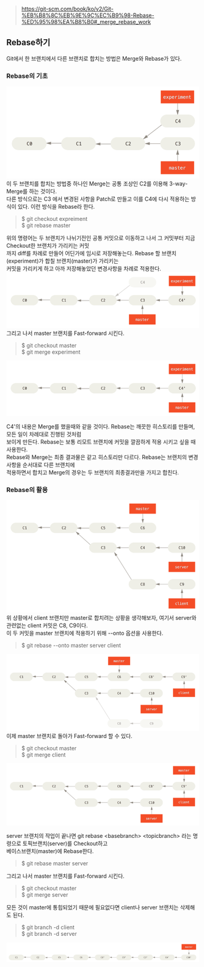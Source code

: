 > https://git-scm.com/book/ko/v2/Git-%EB%B8%8C%EB%9E%9C%EC%B9%98-Rebase-%ED%95%98%EA%B8%B0#_merge_rebase_work

## Rebase하기
Git에서 한 브랜치에서 다른 브랜치로 합치는 방법은 Merge와 Rebase가 있다.

### Rebase의 기초
![basic-rebase-1](./pic/basic-rebase-1.png)<br>
이 두 브랜치를 합치는 방법중 하나인 Merge는 공통 조상인 C2를 이용해 3-way-Merge를 하는 것이다.<br>
다른 방식으로는 C3 에서 변경된 사항을 Patch로 만들고 이를 C4에 다시 적용하는 방식이 있다. 이런 방식을 Rebase라 한다.<br>
> $ git checkout expreiment<br>
$ git rebase master

위의 명령어는 두 브랜치가 나뉘기전인 공통 커밋으로 이동하고 나서 그 커밋부터 지금 Checkout한 브랜치가 가리키는 커밋<br>까지 diff를 차례로 만들어 어딘가에 임시로 저장해놓는다. Rebase 할 브랜치(experiment)가 합칠 브랜치(master)가 가리키는<br> 커밋을 가리키게 하고 아까 저장해놓았던 변경사항을 차례로 적용한다.<br>
![basic-rebase-3](./pic/basic-rebase-3.png)<br>
그리고 나서 master 브랜치를 Fast-forward 시킨다.
> $ git checkout master<br>
$ git merge experiment

![basic-rebase-4](./pic/basic-rebase-4.png)<br>

C4'의 내용은 Merge를 했을때와 같을 것이다. Rebase는 깨끗한 히스토리를 만들며, 모든 일이 차례대로 진행된 것처럼<br> 보이게 만든다. Rebase는 보통 리모트 브랜치에 커밋을 깔끔하게 적용 시키고 싶을 때 사용한다.<br>
Rebase와 Merge는 최종 결과물은 같고 히스토리만 다르다. Rebase는 브랜치의 변경사항을 순서대로 다른 브랜치에<br> 적용하면서 합치고 Merge의 경우는 두 브랜치의 최종결과만을 가지고 합친다.

### Rebase의 활용
![interesting-rebase-1](./pic/interesting-rebase-1.png)<br>
위 상황에서 client 브랜치만 master로 합치려는 상황을 생각해보자, 여기서 server와 관련없는 client 커밋은 C8, C9이다.<br> 이 두 커밋을 master 브랜치에 적용하기 위해 --onto 옵션을 사용한다.<br>
> $ git rebase --onto master server client

![interesting-rebase-2](./pic/interesting-rebase-2.png)<br>
이제 master 브랜치로 돌아가 Fast-forward 할 수 있다.
> $ git checkout master <br>
$ git merge client

![interesting-rebase-3](./pic/interesting-rebase-3.png)<br>

server 브랜치의 작업이 끝나면 git rebase <basebranch<z>> <topicbranch<z>> 라는 명령으로 토픽브랜치(server)를 Checkout하고<br> 베이스브랜치(master)에 Rebase한다.

> $ git rebase master server

그리고 나서 master 브랜치를 Fast-forward 시킨다.
> $ git checkout master <br>
$ git merge server

모든 것이 master에 통힙되었기 때문에 필요없다면 client나 server 브랜치는 삭제해도 된다.

> $ git branch -d client <br>
$ git branch -d server

![interesting-rebase-5](./pic/interesting-rebase-5.png)<br>







